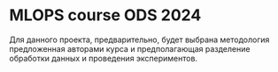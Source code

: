 # MLOPS course ODS 2024
Для данного проекта, предварительно, будет выбрана методология предложенная авторами курса и предполагающая разделение обработки данных и проведения экспериментов.
